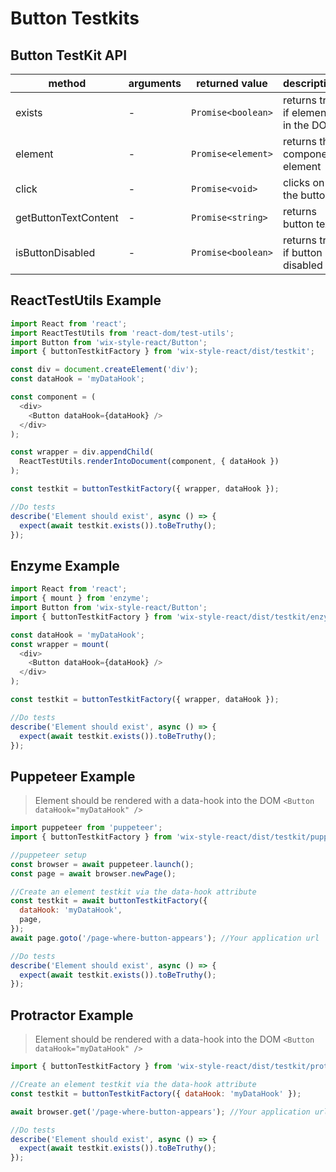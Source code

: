 # Button Testkits

## Button TestKit API

| method               | arguments | returned value     | description                        |
| -------------------- | --------- | ------------------ | ---------------------------------- |
| exists               | -         | `Promise<boolean>` | returns true if element in the DOM |
| element              | -         | `Promise<element>` | returns the component element      |
| click                | -         | `Promise<void>`    | clicks on the button               |
| getButtonTextContent | -         | `Promise<string>`  | returns button text                |
| isButtonDisabled     | -         | `Promise<boolean>` | returns true if button is disabled |

## ReactTestUtils Example

```javascript
import React from 'react';
import ReactTestUtils from 'react-dom/test-utils';
import Button from 'wix-style-react/Button';
import { buttonTestkitFactory } from 'wix-style-react/dist/testkit';

const div = document.createElement('div');
const dataHook = 'myDataHook';

const component = (
  <div>
    <Button dataHook={dataHook} />
  </div>
);

const wrapper = div.appendChild(
  ReactTestUtils.renderIntoDocument(component, { dataHook })
);

const testkit = buttonTestkitFactory({ wrapper, dataHook });

//Do tests
describe('Element should exist', async () => {
  expect(await testkit.exists()).toBeTruthy();
});
```

## Enzyme Example

```javascript
import React from 'react';
import { mount } from 'enzyme';
import Button from 'wix-style-react/Button';
import { buttonTestkitFactory } from 'wix-style-react/dist/testkit/enzyme';

const dataHook = 'myDataHook';
const wrapper = mount(
  <div>
    <Button dataHook={dataHook} />
  </div>
);

const testkit = buttonTestkitFactory({ wrapper, dataHook });

//Do tests
describe('Element should exist', async () => {
  expect(await testkit.exists()).toBeTruthy();
});
```

## Puppeteer Example

> Element should be rendered with a data-hook into the DOM `<Button dataHook="myDataHook" />`

```javascript
import puppeteer from 'puppeteer';
import { buttonTestkitFactory } from 'wix-style-react/dist/testkit/puppeteer';

//puppeteer setup
const browser = await puppeteer.launch();
const page = await browser.newPage();

//Create an element testkit via the data-hook attribute
const testkit = await buttonTestkitFactory({
  dataHook: 'myDataHook',
  page,
});
await page.goto('/page-where-button-appears'); //Your application url

//Do tests
describe('Element should exist', async () => {
  expect(await testkit.exists()).toBeTruthy();
});
```

## Protractor Example

> Element should be rendered with a data-hook into the DOM `<Button dataHook="myDataHook" />`

```javascript
import { buttonTestkitFactory } from 'wix-style-react/dist/testkit/protractor';

//Create an element testkit via the data-hook attribute
const testkit = buttonTestkitFactory({ dataHook: 'myDataHook' });

await browser.get('/page-where-button-appears'); //Your application url

//Do tests
describe('Element should exist', async () => {
  expect(await testkit.exists()).toBeTruthy();
});
```
